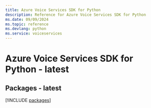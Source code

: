 ```yaml
---
title: Azure Voice Services SDK for Python
description: Reference for Azure Voice Services SDK for Python
ms.date: 09/09/2024
ms.topic: reference
ms.devlang: python
ms.service: voiceservices
---
```

# Azure Voice Services SDK for Python - latest
## Packages - latest
[!INCLUDE [packages](voice-services-index.md)]